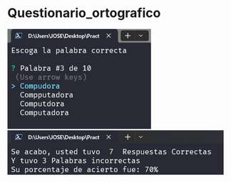 # Questionario_ortografico

![Imagen 01](https://raw.githubusercontent.com/JovaniSegura/Questionario_ortografico/main/img/01.PNG?token=GHSAT0AAAAAACIDHIL3F34NOXDWZV2EPTX6ZJX3Z5A)
![Imagen 02](https://raw.githubusercontent.com/JovaniSegura/Questionario_ortografico/main/img/02.PNG?token=GHSAT0AAAAAACIDHIL23QG7OUD75JBQRQYYZJX32GA)
